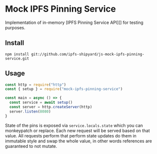 # Mock IPFS Pinning Service

Implementation of in-memory [IPFS Pinning Service API][] for testing purposes.

## Install

```
npm install git://github.com/ipfs-shipyard/js-mock-ipfs-pinning-service.git
```

## Usage

```js
const http = require("http")
const { setup } = require("mock-ipfs-pinning-service")

const main = async () => {
  const service = await setup()
  const server = http.createServer(http)
  server.listen(8080)
}
```

State of the pins is exposed via `service.locals.state` which you can monkeypatch or replace. Each new request will be served based on that value. All requests perform that perform state updates do them in immutable style and swap the whole value, in other words references are guaranteed to not mutate.
